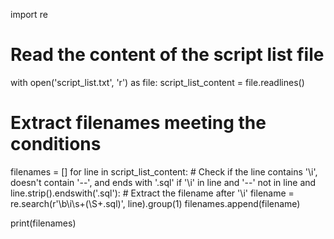 import re

# Read the content of the script list file
with open('script_list.txt', 'r') as file:
    script_list_content = file.readlines()

# Extract filenames meeting the conditions
filenames = []
for line in script_list_content:
    # Check if the line contains '\i', doesn't contain '--', and ends with '.sql'
    if '\i' in line and '--' not in line and line.strip().endswith('.sql'):
        # Extract the filename after '\i'
        filename = re.search(r'\b\i\s+(\S+\.sql)', line).group(1)
        filenames.append(filename)

print(filenames)

